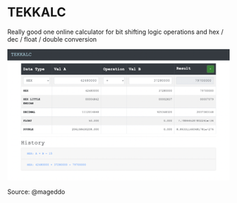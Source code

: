 # TEKKALC
Really good one online calculator for bit shifting logic operations and hex / dec / float / double conversion

![TEKKALC](/static/img/screenshot.png)

Source: @mageddo